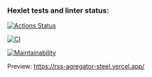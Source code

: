 ### Hexlet tests and linter status:
[![Actions Status](https://github.com/Meetyouafter/frontend-project-11/workflows/hexlet-check/badge.svg)](https://github.com/Meetyouafter/frontend-project-11/actions)

[![CI](https://github.com/Meetyouafter/frontend-project-11/actions/workflows/test.yml/badge.svg)](https://github.com/Meetyouafter/frontend-project-11/actions/workflows/test.yml)

[![Maintainability](https://api.codeclimate.com/v1/badges/f05f84876018a85cafb5/maintainability)](https://codeclimate.com/github/Meetyouafter/frontend-project-11/maintainability)

Preview: https://rss-agregator-steel.vercel.app/